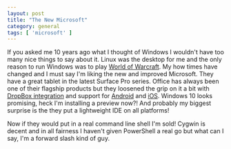 ```yaml
---
layout: post
title: "The New Microsoft"
category: general
tags: [ 'microsoft' ]
---
```


If you asked me 10 years ago what I thought of Windows I wouldn't have too many nice things to say about it. Linux was the desktop for me and the only reason to run Windows was to play [World of Warcraft][wow]. My how times have changed and I must say I'm liking the new and improved Microsoft. They have a great tablet in the latest Surface Pro series. Office has always been one of their flagship products but they loosened the grip on it a bit with [DropBox integration][ms-dropbox] and support for [Android][ms-android] and [iOS][ms-ios]. Windows 10 looks promising, heck I'm installing a preview now?! And probably my biggest surprise is the they put a lightweight IDE on all platforms! 

Now if they would put in a real command line shell I'm sold!  Cygwin is decent and in all fairness I haven't given PowerShell a real go but what can I say, I'm a forward slash kind of guy.

[ms-dropbox]: https://blogs.dropbox.com/dropbox/2014/11/dropbox-microsoft-office-partnership/
[ms-android]: https://play.google.com/store/apps/details?id=com.microsoft.office.officehub&amp;hl=en
[ms-ios]: https://itunes.apple.com/us/artist/microsoft-corporation/id298856275 
[wow]: http://us.battle.net/wow
